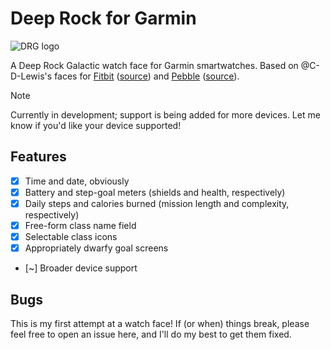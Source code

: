 # Deep Rock for Garmin

![DRG logo](Deep_Rock_Galactic_Logo.png)

A Deep Rock Galactic watch face for Garmin smartwatches.
Based on @C-D-Lewis's faces for [Fitbit](https://gallery.fitbit.com/details/cb09baf4-95ba-4f06-b614-1382495c7b29) ([source](https://github.com/C-D-Lewis/fitbit-dev/tree/master/faces/deeprock)) and [Pebble](https://apps.rebble.io/en_US/application/67def87c122b40000904b4f0) ([source](https://github.com/C-D-Lewis/pebble-dev/tree/master/watchfaces/deep-rock)).

> [!NOTE]
> Currently in development; support is being added for more devices.
> Let me know if you'd like your device supported!

## Features

- [X] Time and date, obviously
- [X] Battery and step-goal meters (shields and health, respectively)
- [X] Daily steps and calories burned (mission length and complexity, respectively)
- [X] Free-form class name field
- [X] Selectable class icons
- [X] Appropriately dwarfy goal screens
- [~] Broader device support

## Bugs

This is my first attempt at a watch face! If (or when) things break, please feel free to open an issue here, and I'll do my best to get them fixed.
